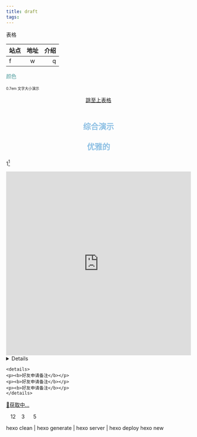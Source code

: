 ```yaml
---
title: draft
tags:
---
```

<!-- 一些html和markdown用法 -->
<a id="demo">表格</a>

| 站点 | 地址  | 介绍 |
| ---- | :---: | ---: |
| f    |   w   |    q |

<span style="color:#519D9E; ">颜色</span><br>
<span style="font-size:0.7em;">0.7em 文字大小演示</span>

<a href="#demo"><p style="text-align:center">跳至上表格</p></a>

<p style="text-align:center;color:#8EC0E4;font-size:1.5em;font-weight:bold;">
综合演示<br>
优雅的</p>

1[^1]

[^1]:优雅的脚注

<!-- 网页内嵌网页 -->
<iframe src="https://cheektan.github.io/" width="100%" height="500" name="topFrame"  resize="no" scrolling="yes" frameborder="0" id="topFrame"></iframe>

<!-- 折叠方法 -->
<details>
```
<p><b>好友申请备注</b></p>
<p><b>好友申请备注</b></p>
<p><b>好友申请备注</b></p>
```
</details>

```
<details>
<p><b>好友申请备注</b></p>
<p><b>好友申请备注</b></p>
<p><b>好友申请备注</b></p>
</details>
```

<!-- 每日一句 -->
<p><a id="rainbow" href=''>🌈获取中...</a></p>
<script>
fetch('https://api.eatrice.top/')
  .then(response => response.json())
  .then(data => {
      var rainbow = document.getElementById('rainbow');
      rainbow.innerHTML = data.Content;
      rainbow.href = "https://rainbow.eatrice.top/?ID=" + data.ID;
  })
    .catch(console.error)
</script>

<!-- css保留空格 -->
<style scoped>/*scoped只在当前组件生效*/
p{
  white-space: pre-wrap;
}
</style>
<p>   12    3      5</p>

<!-- 多img排列 -->

hexo clean | hexo generate | hexo server | hexo deploy
hexo new <title> | hexo new draft <title> | hexo public <draft-title> |hexo server --draft
&emsp; | &ensp; | &nbsp;